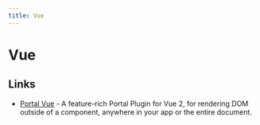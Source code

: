 ```yaml
---
title: Vue
---
```


# Vue

## Links
- [Portal Vue][0] -  A feature-rich Portal Plugin for Vue 2, for rendering DOM outside of a component, anywhere in your app or the entire document.


[0]: https://github.com/LinusBorg/portal-vue